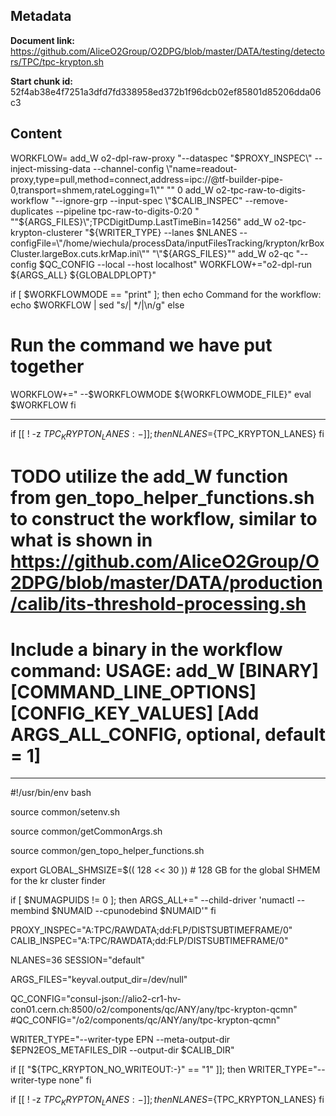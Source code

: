 ## Metadata

**Document link:** https://github.com/AliceO2Group/O2DPG/blob/master/DATA/testing/detectors/TPC/tpc-krypton.sh

**Start chunk id:** 52f4ab38e4f7251a3dfd7fd338958ed372b1f96dcb02ef85801d85206dda06c3

## Content

WORKFLOW=
add_W o2-dpl-raw-proxy "--dataspec \"$PROXY_INSPEC\" --inject-missing-data --channel-config \"name=readout-proxy,type=pull,method=connect,address=ipc://@tf-builder-pipe-0,transport=shmem,rateLogging=1\"" "" 0
add_W o2-tpc-raw-to-digits-workflow "--ignore-grp --input-spec \"$CALIB_INSPEC\" --remove-duplicates --pipeline tpc-raw-to-digits-0:20 " "\"${ARGS_FILES}\";TPCDigitDump.LastTimeBin=14256"
add_W o2-tpc-krypton-clusterer "${WRITER_TYPE} --lanes $NLANES --configFile=\"/home/wiechula/processData/inputFilesTracking/krypton/krBoxCluster.largeBox.cuts.krMap.ini\""  "\"${ARGS_FILES}\""
add_W o2-qc "--config $QC_CONFIG --local --host localhost"
WORKFLOW+="o2-dpl-run ${ARGS_ALL} ${GLOBALDPLOPT}"

if [ $WORKFLOWMODE == "print" ]; then
  echo Command for the workflow:
  echo $WORKFLOW | sed "s/| */|\n/g"
else
  # Run the command we have put together
  WORKFLOW+=" --$WORKFLOWMODE ${WORKFLOWMODE_FILE}"
  eval $WORKFLOW
fi

---

if [[ ! -z ${TPC_KRYPTON_LANES:-} ]]; then
    NLANES=${TPC_KRYPTON_LANES}
fi


# TODO utilize the add_W function from gen_topo_helper_functions.sh to construct the workflow, similar to what is shown in https://github.com/AliceO2Group/O2DPG/blob/master/DATA/production/calib/its-threshold-processing.sh


# Include a binary in the workflow command: USAGE: add_W [BINARY] [COMMAND_LINE_OPTIONS] [CONFIG_KEY_VALUES] [Add ARGS_ALL_CONFIG, optional, default = 1]

---

#!/usr/bin/env bash

source common/setenv.sh

source common/getCommonArgs.sh

source common/gen_topo_helper_functions.sh

export GLOBAL_SHMSIZE=$(( 128 << 30 )) # 128 GB for the global SHMEM for the kr cluster finder

if [ $NUMAGPUIDS != 0 ]; then
  ARGS_ALL+=" --child-driver 'numactl --membind $NUMAID --cpunodebind $NUMAID'"
fi

PROXY_INSPEC="A:TPC/RAWDATA;dd:FLP/DISTSUBTIMEFRAME/0"
CALIB_INSPEC="A:TPC/RAWDATA;dd:FLP/DISTSUBTIMEFRAME/0"


NLANES=36
SESSION="default"

ARGS_FILES="keyval.output_dir=/dev/null"

QC_CONFIG="consul-json://alio2-cr1-hv-con01.cern.ch:8500/o2/components/qc/ANY/any/tpc-krypton-qcmn"
#QC_CONFIG="/o2/components/qc/ANY/any/tpc-krypton-qcmn"

WRITER_TYPE="--writer-type EPN --meta-output-dir $EPN2EOS_METAFILES_DIR --output-dir $CALIB_DIR"


if [[ "${TPC_KRYPTON_NO_WRITEOUT:-}" == "1" ]]; then 
	WRITER_TYPE="--writer-type none"
fi


if [[ ! -z ${TPC_KRYPTON_LANES:-} ]]; then
    NLANES=${TPC_KRYPTON_LANES}
fi